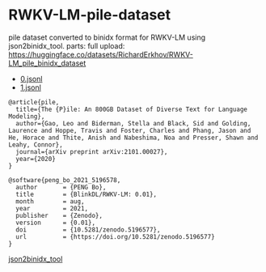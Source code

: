 # RWKV-LM-pile-dataset
pile dataset converted to binidx format for RWKV-LM using json2binidx_tool.
parts:
full upload: https://huggingface.co/datasets/RichardErkhov/RWKV-LM_pile_binidx_dataset
<ul>
<li> <a href="https://www.kaggle.com/datasets/chelove4draste/rwkv-lm-pile-0jsonl"> 0.jsonl </a> 
<li> <a href="https://www.kaggle.com/datasets/chelove4draste/rwkv-lm-pile-1jsonl"> 1.jsonl </a> 
</ul>

```
@article{pile,
  title={The {P}ile: An 800GB Dataset of Diverse Text for Language Modeling},
  author={Gao, Leo and Biderman, Stella and Black, Sid and Golding, Laurence and Hoppe, Travis and Foster, Charles and Phang, Jason and He, Horace and Thite, Anish and Nabeshima, Noa and Presser, Shawn and Leahy, Connor},
  journal={arXiv preprint arXiv:2101.00027},
  year={2020}
}
```
```
@software{peng_bo_2021_5196578,
  author       = {PENG Bo},
  title        = {BlinkDL/RWKV-LM: 0.01},
  month        = aug,
  year         = 2021,
  publisher    = {Zenodo},
  version      = {0.01},
  doi          = {10.5281/zenodo.5196577},
  url          = {https://doi.org/10.5281/zenodo.5196577}
}
```
<a href="https://github.com/Abel2076/json2binidx_tool"> json2binidx_tool </a>

